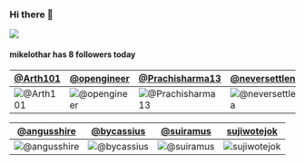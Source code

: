 ### Hi there 👋

<!--
**halfpm/halfpm** is a ✨ _special_ ✨ repository because its `README.md` (this file) appears on your GitHub profile.

Here are some ideas to get you started:

- 🔭 I’m currently working on ...
- 🌱 I’m currently learning ...
- 👯 I’m looking to collaborate on ...
- 🤔 I’m looking for help with ...
- 💬 Ask me about ...
- 📫 How to reach me: ...
- 😄 Pronouns: ...
- ⚡ Fun fact: ...
-->

![](//hitcounter.pythonanywhere.com/count/tag.svg?url=https%3A%2F%2Fgithub.com%2Fhalfpm%2Fhalfpm)

#### mikelothar has 8 followers today

[@Arth101](https://github.com/Arth101) | [@opengineer](https://github.com/opengineer) | [@Prachisharma13](https://github.com/Prachisharma13) | [@neversettleninja](https://github.com/neversettleninja)
--- | --- | --- | ---
![@Arth101](https://avatars.githubusercontent.com/Arth101?s=150&v=1) | ![@opengineer](https://avatars.githubusercontent.com/opengineer?s=150&v=1) | ![@Prachisharma13](https://avatars.githubusercontent.com/Prachisharma13?s=150&v=1) | ![@neversettleninja](https://avatars.githubusercontent.com/neversettleninja?s=150&v=1)

[@angusshire](https://github.com/angusshire) | [@bycassius](https://github.com/bycassius) | [@suiramus](https://github.com/suiramus) | [sujiwotejok](https://github.com/sujiwotejok)
--- | --- | --- | ---
![@angusshire](https://avatars.githubusercontent.com/angusshire?s=150&v=1) | ![@bycassius](https://avatars.githubusercontent.com/bycassius?s=150&v=1) | ![@suiramus](https://avatars.githubusercontent.com/suiramus?s=150&v=1) | ![sujiwotejok](https://avatars.githubusercontent.com/sujiwotejok?s=150&v=1)
